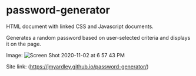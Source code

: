 # password-generator

HTML document with linked CSS and Javascript documents. 

Generates a random password based on user-selected criteria and displays it on the page. 

Image:
![Screen Shot 2020-11-02 at 6 57 43 PM](https://user-images.githubusercontent.com/35856061/97932163-561ec600-1d3d-11eb-90cb-f1007f07b445.png)

Site link:
(https://jmyardley.github.io/password-generator/)